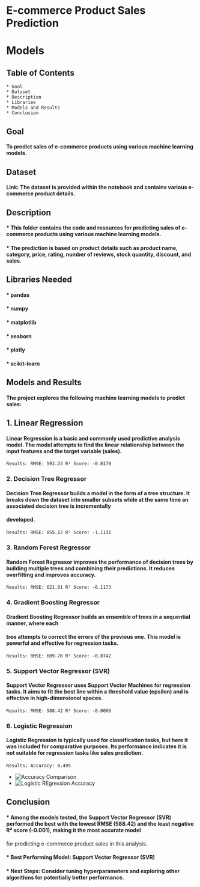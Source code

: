# E-commerce Product Sales Prediction

# Models

## Table of Contents

```
* Goal 
* Dataset 
* Description 
* Libraries 
* Models and Results 
* Conclusion
```
## Goal

#### To predict sales of e-commerce products using various machine learning models.

## Dataset

#### Link: The dataset is provided within the notebook and contains various e-commerce product details.

## Description

#### * This folder contains the code and resources for predicting sales of e-commerce products using various machine learning models.

#### * The prediction is based on product details such as product name, category, price, rating, number of reviews, stock quantity, discount, and sales.

## Libraries Needed

#### * pandas

#### * numpy

#### * matplotlib

#### * seaborn

#### * plotly

#### * scikit-learn

## Models and Results

#### The project explores the following machine learning models to predict sales:

## 1. Linear Regression

#### Linear Regression is a basic and commonly used predictive analysis model. The model attempts to find the linear relationship between the input features and the target variable (sales).

```
Results: RMSE: 593.23 R² Score: -0.0170
```
### 2. Decision Tree Regressor

#### Decision Tree Regressor builds a model in the form of a tree structure. It breaks down the dataset into smaller subsets while at the same time an associated decision tree is incrementally

#### developed.

```
Results: RMSE: 855.12 R² Score: -1.1131
```
### 3. Random Forest Regressor

#### Random Forest Regressor improves the performance of decision trees by building multiple trees and combining their predictions. It reduces overfitting and improves accuracy.

```
Results: RMSE: 621.81 R² Score: -0.1173
```
### 4. Gradient Boosting Regressor

#### Gradient Boosting Regressor builds an ensemble of trees in a sequential manner, where each

#### tree attempts to correct the errors of the previous one. This model is powerful and effective for regression tasks.

```
Results: RMSE: 609.70 R² Score: -0.0742
```
### 5. Support Vector Regressor (SVR)

#### Support Vector Regressor uses Support Vector Machines for regression tasks. It aims to fit the best line within a threshold value (epsilon) and is effective in high-dimensional spaces.

```
Results: RMSE: 588.42 R² Score: -0.0006
```

### 6. Logistic Regression

#### Logistic Regression is typically used for classification tasks, but here it was included for comparative purposes. Its performance indicates it is not suitable for regression tasks like sales prediction.

```
Results: Accuracy: 0.495
```

* ![Accuracy Comparison](https://github.com/adi271001/ML-Crate/blob/ecommerce-trends/E-Commerce%20Trends%20Analysis/Images/__results___42_0.png?raw=true)   
* ![Logistic REgression Accuracy](https://github.com/adi271001/ML-Crate/blob/ecommerce-trends/E-Commerce%20Trends%20Analysis/Images/__results___43_0.png?raw=true)   


## Conclusion

#### * Among the models tested, the Support Vector Regressor (SVR) performed the best with the lowest RMSE (588.42) and the least negative R² score (-0.001), making it the most accurate model
for predicting e-commerce product sales in this analysis.

#### * Best Performing Model: Support Vector Regressor (SVR)

#### * Next Steps: Consider tuning hyperparameters and exploring other algorithms for potentially better performance.
